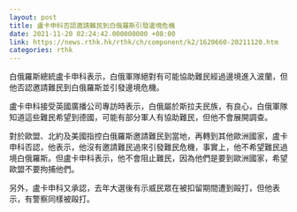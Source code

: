 ```yaml
---
layout: post
title: 盧卡申科否認邀請難民到白俄羅斯引發邊境危機
date: 2021-11-20 02:24:42.000000000 +08:00
link: https://news.rthk.hk/rthk/ch/component/k2/1620660-20211120.htm
categories: rthk
---
```


白俄羅斯總統盧卡申科表示，白俄軍隊絕對有可能協助難民經過邊境進入波蘭，但他否認邀請難民到白俄羅斯並引發邊境危機。

盧卡申科接受英國廣播公司專訪時表示，白俄屬於斯拉夫民族，有良心，白俄軍隊知道這些難民希望到德國，可能有部分軍人有協助難民，但他不會展開調查。

對於歐盟、北約及美國指控白俄羅斯邀請難民到當地，再轉到其他歐洲國家，盧卡申科否認，他表示，他沒有邀請難民過來引發難民危機，事實上，他不希望難民過境白俄羅斯。但盧卡申科表示，他不會阻止難民，因為他們是要到歐洲國家，希望歐盟不要拘捕他們。

另外，盧卡申科又承認，去年大選後有示威民眾在被扣留期間遭到毆打，但他表示，有警察同樣被毆打。
